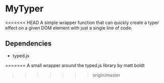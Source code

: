 # MyTyper
<<<<<<< HEAD
A simple wrapper function that can 	quickly create a typer effect on a given DOM element with just a single line of code. 

## Dependencies
- typed.js



=======
A small wrapper around the typed.js library by matt boldt
>>>>>>> origin/master
